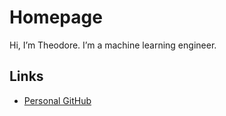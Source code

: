 # Homepage 

Hi, I’m Theodore. I’m a machine learning engineer. 

## Links

- [Personal GitHub](www.github.com/TheodoreEhrenborg)